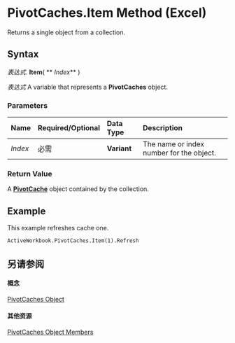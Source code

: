 
# PivotCaches.Item Method (Excel)

Returns a single object from a collection.


## Syntax

 _表达式_. **Item**( ** _Index_** )

 _表达式_ A variable that represents a **PivotCaches** object.


### Parameters



|**Name**|**Required/Optional**|**Data Type**|**Description**|
|:-----|:-----|:-----|:-----|
| _Index_|必需|**Variant**|The name or index number for the object.|

### Return Value

A  **[PivotCache](c3d84ef1-f9e6-b1bc-cbf0-3ba8dfe17439.md)** object contained by the collection.


## Example

This example refreshes cache one.


```
ActiveWorkbook.PivotCaches.Item(1).Refresh
```


## 另请参阅


#### 概念


[PivotCaches Object](cfd979b9-d52f-f34b-4b66-4fb17efcdc92.md)
#### 其他资源


[PivotCaches Object Members](http://msdn.microsoft.com/library/ae02e993-6f66-bad6-9722-731c08d3208a%28Office.15%29.aspx)